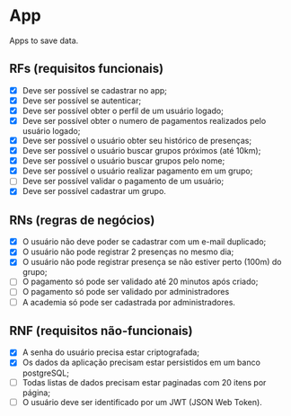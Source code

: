 # App

Apps to save data.

## RFs (requisitos funcionais)

- [x] Deve ser possível se cadastrar no app;
- [x] Deve ser possível se autenticar;
- [x] Deve ser possível obter o perfil de um usuário logado;
- [x] Deve ser possível obter o numero de pagamentos realizados pelo usuário logado;
- [x] Deve ser possível o usuário obter seu histórico de presenças;
- [x] Deve ser possível o usuário buscar grupos próximos (até 10km);
- [x] Deve ser possível o usuário buscar grupos pelo nome;
- [x] Deve ser possível o usuário realizar pagamento em um grupo;
- [ ] Deve ser possível validar o pagamento de um usuário;
- [x] Deve ser possível cadastrar um grupo.

## RNs (regras de negócios)

- [x] O usuário não deve poder se cadastrar com um e-mail duplicado;
- [x] O usuário não pode registrar 2 presenças no mesmo dia;
- [x] O usuário não pode registrar presença se não estiver perto (100m) do grupo;
- [ ] O pagamento só pode ser validado até 20 minutos após criado;
- [ ] O pagamento só pode ser validado por administradores
- [ ] A academia só pode ser cadastrada por administradores.

## RNF (requisitos não-funcionais)

- [x] A senha do usuário precisa estar criptografada;
- [x] Os dados da aplicação precisam estar persistidos em um banco postgreSQL;
- [ ] Todas listas de dados precisam estar paginadas com 20 itens por página;
- [ ] O usuário deve ser identificado por um JWT (JSON Web Token).
